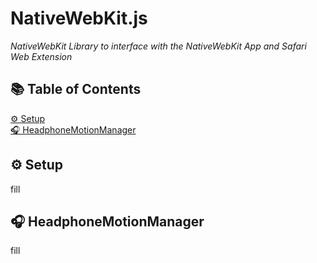 # NativeWebKit.js
_NativeWebKit Library to interface with the NativeWebKit App and Safari Web Extension_

## 📚 Table of Contents
[⚙️ Setup](#%EF%B8%8F-setup)  
[🎧 HeadphoneMotionManager](#-headphonemotionmanager)

## ⚙️ Setup
fill

## 🎧 HeadphoneMotionManager
fill

